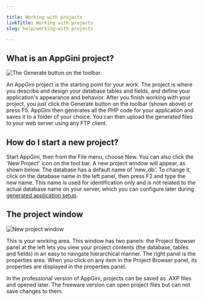 ```yaml
---

title: Working with projects
linkTitle: Working with projects
slug: help/working-with-projects

---
```


## What is an AppGini project?

![The Generate button on the toolbar.](https://cdn.bigprof.com/appgini-desktop/help/magic-stick.png)

An AppGini project is the starting point for your work. The project is where you describe and design your database tables and fields, and define your application's appearance and behavior. After you finish working with your project, you just click the Generate button on the toolbar (shown above) or press F5. AppGini then generates all the PHP code for your application and saves it to a folder of your choice. You can then upload the generated files to your web server using any FTP client.

## How do I start a new project?

Start AppGini, then from the File menu, choose New. You can also click the 'New Project' icon on the tool bar. A new project window will appear, as shown below. The database has a default name of 'new_db'. To change it, click on the database name in the left panel, then press F2 and type the new name. This name is used for identification only and is not related to the actual database name on your server, which you can configure later during [generated application setup](/appgini/help/working-with-generated-web-database-application/setup).

## The project window

![New project window](https://cdn.bigprof.com/appgini-desktop/help/appgini-new-project.png)

 This is your working area. This window has two panels: the Project Browser panel at the left lets you view your project contents (the database, tables and fields) in an easy to navigate hierarchical manner. The right panel is the properties area. When you click on any item in the Project Browser panel, its properties are displayed in the properties panel. 

  In the professional version of AppGini, projects can be saved as .AXP files and opened later. The freeware version can open project files but can not save changes to them. 